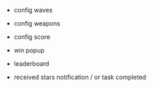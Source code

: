 - config waves
- config weapons
- config score

- win popup
- leaderboard
- received stars notification / or task completed
